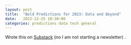 ```yaml
---
layout: post
title:  "Bold Predictions for 2023: Data and Beyond"
date:   2022-12-25 10:30:00
categories: predictions data tech general
---
```


Wrote this on [Substack](https://rahulj51.substack.com/p/bold-predictions-for-2023-data-and) (no I am not starting a newsletter) .



